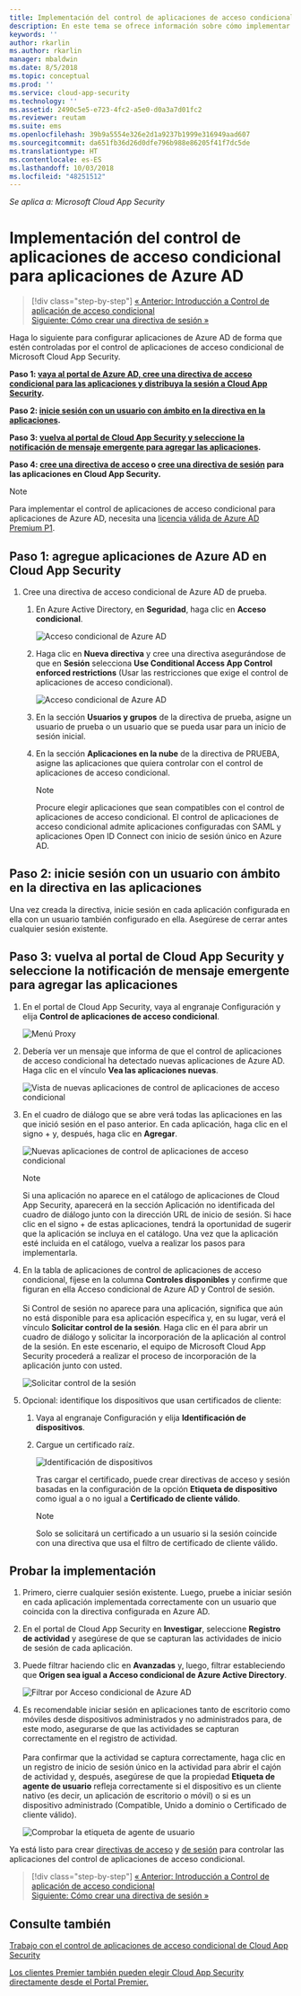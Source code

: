 ```yaml
---
title: Implementación del control de aplicaciones de acceso condicional de Microsoft Cloud App Security para aplicaciones de Azure AD | Microsoft Docs
description: En este tema se ofrece información sobre cómo implementar las características del proxy inverso de control de aplicaciones de acceso condicional de Microsoft Cloud App Security para aplicaciones de Azure AD.
keywords: ''
author: rkarlin
ms.author: rkarlin
manager: mbaldwin
ms.date: 8/5/2018
ms.topic: conceptual
ms.prod: ''
ms.service: cloud-app-security
ms.technology: ''
ms.assetid: 2490c5e5-e723-4fc2-a5e0-d0a3a7d01fc2
ms.reviewer: reutam
ms.suite: ems
ms.openlocfilehash: 39b9a5554e326e2d1a9237b1999e316949aad607
ms.sourcegitcommit: da651fb36d26d0dfe796b988e86205f41f7dc5de
ms.translationtype: HT
ms.contentlocale: es-ES
ms.lasthandoff: 10/03/2018
ms.locfileid: "48251512"
---
```

*Se aplica a: Microsoft Cloud App Security*

# <a name="deploy-conditional-access-app-control-for-azure-ad-apps"></a>Implementación del control de aplicaciones de acceso condicional para aplicaciones de Azure AD

>[!div class="step-by-step"]
[« Anterior: Introducción a Control de aplicación de acceso condicional](proxy-intro-aad.md)<br>
[Siguiente: Cómo crear una directiva de sesión »](session-policy-aad.md)


Haga lo siguiente para configurar aplicaciones de Azure AD de forma que estén controladas por el control de aplicaciones de acceso condicional de Microsoft Cloud App Security.

**Paso 1: [vaya al portal de Azure AD, cree una directiva de acceso condicional para las aplicaciones y distribuya la sesión a Cloud App Security](#add-azure-ad).**

**Paso 2: [inicie sesión con un usuario con ámbito en la directiva en la aplicaciones](#sign-in-scoped).**

**Paso 3: [vuelva al portal de Cloud App Security y seleccione la notificación de mensaje emergente para agregar las aplicaciones](#banner-notification).**

**Paso 4: [cree una directiva de acceso](access-policy-aad.md) o [cree una directiva de sesión](session-policy-aad.md) para las aplicaciones en Cloud App Security.**


> [!NOTE]
> Para implementar el control de aplicaciones de acceso condicional para aplicaciones de Azure AD, necesita una [licencia válida de Azure AD Premium P1](https://docs.microsoft.com/azure/active-directory/license-users-groups).

## Paso 1: agregue aplicaciones de Azure AD en Cloud App Security <a name="add-azure-ad"></a>  

1. Cree una directiva de acceso condicional de Azure AD de prueba.

   1. En Azure Active Directory, en **Seguridad**, haga clic en **Acceso condicional**.

      ![Acceso condicional de Azure AD](./media/aad-conditional-access.png)

   2. Haga clic en **Nueva directiva** y cree una directiva asegurándose de que en **Sesión** selecciona **Use Conditional Access App Control enforced restrictions** (Usar las restricciones que exige el control de aplicaciones de acceso condicional).

      ![Acceso condicional de Azure AD](./media/proxy-deploy-restrictions-aad.png)

   3. En la sección **Usuarios y grupos** de la directiva de prueba, asigne un usuario de prueba o un usuario que se pueda usar para un inicio de sesión inicial.
    
   4. En la sección **Aplicaciones en la nube** de la directiva de PRUEBA, asigne las aplicaciones que quiera controlar con el control de aplicaciones de acceso condicional. 

      > [!NOTE]
      >Procure elegir aplicaciones que sean compatibles con el control de aplicaciones de acceso condicional. El control de aplicaciones de acceso condicional admite aplicaciones configuradas con SAML y aplicaciones Open ID Connect con inicio de sesión único en Azure AD. 

## Paso 2: inicie sesión con un usuario con ámbito en la directiva en las aplicaciones <a name="sign-in-scoped"></a>

Una vez creada la directiva, inicie sesión en cada aplicación configurada en ella con un usuario también configurado en ella. Asegúrese de cerrar antes cualquier sesión existente.

## Paso 3: vuelva al portal de Cloud App Security y seleccione la notificación de mensaje emergente para agregar las aplicaciones <a name="banner-notification"></a>

1. En el portal de Cloud App Security, vaya al engranaje Configuración y elija **Control de aplicaciones de acceso condicional**. 
    
     ![Menú Proxy](./media/proxy-menu.png)

2. Debería ver un mensaje que informa de que el control de aplicaciones de acceso condicional ha detectado nuevas aplicaciones de Azure AD. Haga clic en el vínculo **Vea las aplicaciones nuevas**.

   ![Vista de nuevas aplicaciones de control de aplicaciones de acceso condicional](./media/proxy-view-new-apps.png)

3. En el cuadro de diálogo que se abre verá todas las aplicaciones en las que inició sesión en el paso anterior. En cada aplicación, haga clic en el signo + y, después, haga clic en **Agregar**.

   ![Nuevas aplicaciones de control de aplicaciones de acceso condicional](./media/proxy-new-app.png)

   > [!NOTE]
   > Si una aplicación no aparece en el catálogo de aplicaciones de Cloud App Security, aparecerá en la sección Aplicación no identificada del cuadro de diálogo junto con la dirección URL de inicio de sesión. Si hace clic en el signo + de estas aplicaciones, tendrá la oportunidad de sugerir que la aplicación se incluya en el catálogo. Una vez que la aplicación esté incluida en el catálogo, vuelva a realizar los pasos para implementarla. 

4. En la tabla de aplicaciones de control de aplicaciones de acceso condicional, fíjese en la columna **Controles disponibles** y confirme que figuran en ella Acceso condicional de Azure AD y Control de sesión. <br></br>Si Control de sesión no aparece para una aplicación, significa que aún no está disponible para esa aplicación específica y, en su lugar, verá el vínculo **Solicitar control de la sesión**. Haga clic en él para abrir un cuadro de diálogo y solicitar la incorporación de la aplicación al control de la sesión. En este escenario, el equipo de Microsoft Cloud App Security procederá a realizar el proceso de incorporación de la aplicación junto con usted.
  
   ![Solicitar control de la sesión](./media/proxy-view-new-apps.png)

5. Opcional: identifique los dispositivos que usan certificados de cliente:

   1. Vaya al engranaje Configuración y elija **Identificación de dispositivos**.

   2. Cargue un certificado raíz.

      ![Identificación de dispositivos](./media/device-identification.png)
 
      Tras cargar el certificado, puede crear directivas de acceso y sesión basadas en la configuración de la opción **Etiqueta de dispositivo** como igual a o no igual a **Certificado de cliente válido**.
 
      > [!NOTE]
      >Solo se solicitará un certificado a un usuario si la sesión coincide con una directiva que usa el filtro de certificado de cliente válido. 

## <a name="test-the-deployment"></a>Probar la implementación

1. Primero, cierre cualquier sesión existente. Luego, pruebe a iniciar sesión en cada aplicación implementada correctamente con un usuario que coincida con la directiva configurada en Azure AD. 

2. En el portal de Cloud App Security en **Investigar**, seleccione **Registro de actividad** y asegúrese de que se capturan las actividades de inicio de sesión de cada aplicación.

3. Puede filtrar haciendo clic en **Avanzadas** y, luego, filtrar estableciendo que **Origen sea igual a Acceso condicional de Azure Active Directory**.

    ![Filtrar por Acceso condicional de Azure AD](./media/sso-logon.png)

4. Es recomendable iniciar sesión en aplicaciones tanto de escritorio como móviles desde dispositivos administrados y no administrados para, de este modo, asegurarse de que las actividades se capturan correctamente en el registro de actividad.<br></br>
   Para confirmar que la actividad se captura correctamente, haga clic en un registro de inicio de sesión único en la actividad para abrir el cajón de actividad y, después, asegúrese de que la propiedad **Etiqueta de agente de usuario** refleja correctamente si el dispositivo es un cliente nativo (es decir, un aplicación de escritorio o móvil) o si es un dispositivo administrado (Compatible, Unido a dominio o Certificado de cliente válido).
 
   ![Comprobar la etiqueta de agente de usuario](./media/domain-joined.png)


Ya está listo para crear [directivas de acceso](access-policy-aad.md) y [de sesión](session-policy-aad.md) para controlar las aplicaciones del control de aplicaciones de acceso condicional.


>[!div class="step-by-step"]
[« Anterior: Introducción a Control de aplicación de acceso condicional](proxy-intro-aad.md)<br>
[Siguiente: Cómo crear una directiva de sesión »](session-policy-aad.md)


## <a name="see-also"></a>Consulte también  
[Trabajo con el control de aplicaciones de acceso condicional de Cloud App Security](proxy-intro-aad.md)   

[Los clientes Premier también pueden elegir Cloud App Security directamente desde el Portal Premier.](https://premier.microsoft.com/)  
  